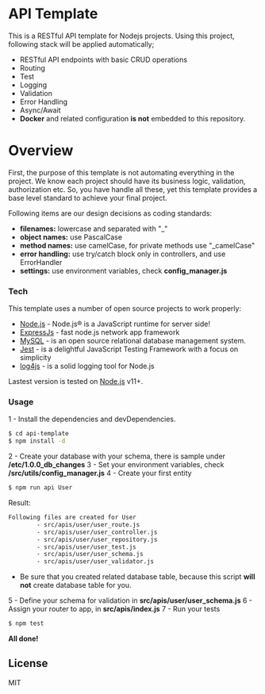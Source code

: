 # API Template

This is a RESTful API template for Nodejs projects. Using this project, following stack will be applied automatically;

  - RESTful API endpoints with basic CRUD operations
  - Routing
  - Test
  - Logging
  - Validation
  - Error Handling
  - Async/Await
  - **Docker** and related configuration **is not** embedded to this repository.

# Overview

First, the purpose of this template is not automating everything in the project. We know each project should have 
its business logic, validation, authorization etc. So, you have handle all these, yet this template provides a base level standard to achieve your final project.

Following items are our design decisions as coding standards:
  -  **filenames:** lowercase and separated with "_"
  - **object names:** use PascalCase
  - **method names:** use camelCase, for private methods use "_camelCase"
  - **error handling:** use try/catch block only in controllers, and use ErrorHandler
  - **settings:** use environment variables, check **config_manager.js**


### Tech

This template uses a number of open source projects to work properly:

* [Node.js](https://nodejs.org/en/) - Node.js® is a JavaScript runtime for server side!
* [ExpressJs](https://expressjs.com/) - fast node.js network app framework
* [MySQL](https://www.mysql.com/) - is an open source relational database management system.
* [Jest](https://jestjs.io/) - is a delightful JavaScript Testing Framework with a focus on simplicity
* [log4js](https://github.com/log4js-node/log4js-node) - is a solid logging tool for Node.js

Lastest version is tested on [Node.js](https://nodejs.org/) v11+.
### Usage

1 - Install the dependencies and devDependencies.

```sh
$ cd api-template
$ npm install -d
```
2 - Create your database with your schema, there is sample under **/etc/1.0.0_db_changes**
3 - Set your environment variables, check **/src/utils/config_manager.js**
4 - Create your first entity

```sh
$ npm run api User
```
Result:
```sh
Following files are created for User
        - src/apis/user/user_route.js
        - src/apis/user/user_controller.js
        - src/apis/user/user_repository.js
        - src/apis/user/user_test.js
        - src/apis/user/user_schema.js
        - src/apis/user/user_validator.js
```
- Be sure that you created related database table, because this script **will not** create database table for you.
 

5 - Define your schema for validation in **src/apis/user/user_schema.js**
6 - Assign your router to app, in **src/apis/index.js**
7 - Run your tests
```sh
$ npm test
```

**All done!**

License
----

MIT
